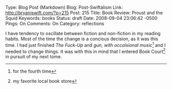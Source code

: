 Type: Blog Post (Markdown)
Blog: Post-Swiftalism
Link: http://bryanjswift.com/?p=215
Post: 215
Title: Book Review: Proust and the Squid
Keywords: books
Status: draft
Date: 2008-09-04 23:06:42 -0500
Pings: On
Comments: On
Category: reflections

I have tendency to oscillate between fiction and non-fiction in my reading habits. Most of the time the change is a concious decision, as it was this time. I had just finished *The Fuck-Up* and *gun, with occaisional music*[^1] and I needed to change things. It was with this in mind that I entered Book Court[^2] in pursuit of my next tome. 

[^1]: for the fourth time
[^2]: my favorite local book store
